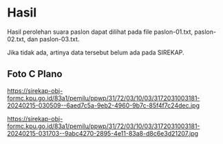 # Hasil

Hasil perolehan suara paslon dapat dilihat pada file paslon-01.txt, paslon-02.txt, dan paslon-03.txt.

Jika tidak ada, artinya data tersebut belum ada pada SIREKAP.

## Foto C Plano

https://sirekap-obj-formc.kpu.go.id/83a1/pemilu/ppwp/31/72/03/10/03/3172031003181-20240215-030509--6aed7c5a-9eb2-4960-9b7c-85f4f7c24dec.jpg

https://sirekap-obj-formc.kpu.go.id/83a1/pemilu/ppwp/31/72/03/10/03/3172031003181-20240215-031703--9abc4270-2895-4e11-83a8-d8c6e3d21207.jpg
